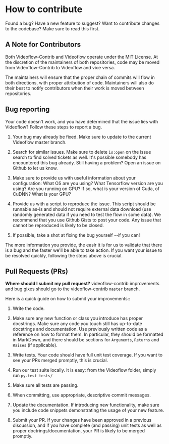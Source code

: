 How to contribute
=================
Found a bug? Have a new feature to suggest? Want to contribute changes to the codebase? Make sure to read this first.

A Note for Contributors
-----------------------
Both Videoflow-Contrib and Videoflow operate under the MIT License. At the discretion of the maintainers of both repositories, code may be moved from Videoflow-Contrib to Videoflow and vice versa.

The maintainers will ensure that the proper chain of commits will flow in both directions, with proper attribution of code. Maintainers will also do their best to notify contributors when their work is moved between repositories.


Bug reporting
-------------
Your code doesn't work, and you have determined that the issue lies with Videoflow? Follow
these steps to report a bug.

1. Your bug may already be fixed.  Make sure to update to the current
Videoflow master branch.

2. Search for similar issues. Make sure to delete `is:open` on the
issue search to find solved tickets as well. It's possible somebody
has encountered this bug already.  Still having a problem? Open an issue on Github
to let us know.

3. Make sure to provide us with useful information about
your configuration: What OS are you using? What Tensorflow version are you using?
Are you running on GPU? If so, what is your version of Cuda, of CuDNN? 
What is your GPU?

4. Provide us with a script to reproduce the issue.  This script should
be runnable as-is and should not require external data download
(use randomly generated data if you need to test the flow in some data).
We recommend that you use Github Gists to post your code.
Any issue that cannot be reproduced is likely to be closed.

5. If possible, take a shot at fixing the bug yourself --if you can!

The more information you provide, the easir it is for us to validate that
there is a bug and the faster we'll be able to take action.
If you want your issue to be resolved quickly, following the steps
above is crucial.

Pull Requests (PRs)
-------------------
**Where should I submit my pull request?** videoflow-contrib
improvements and bug gixes should go to the videoflow-contrib
`master` branch.

Here is a quick guide on how to submit your improvements::

1. Write the 
code.

2. Make sure any new function or class you introduce has
proper docstrings. Make sure any code you touch still
has up-to-date docstrings and documentation.  Use
previously written code as a reference on how to format
them.  In particular, they should be formatted in MarkDown,
and there should be sections for `Arguments`, `Returns` and
`Raises` (if applicable). 

3. Write tests. Your code should have full unit test coverage.
If you want to see your PRs merged promptly, this is crucial.

4. Run our test suite locally. It is easy: from the 
Videoflow folder, simply run ``py.test tests/``


5. Make sure all tests are 
passing.


6. When committing, use appropriate, descriptive 
commit messages.

7. Update the documentation.  If introducing new functionality,
make sure you include code snippets demonstrating the usage
of your new feature.

8. Submit your PR. If your changes have been approved in
a previous discussion, and if you have complete (and passing)
unit tests as well as proper doctrings/documentation, your
PR is likely to be merged promptly.